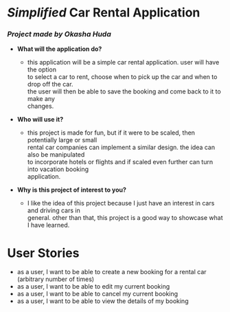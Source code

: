 # *Simplified* Car Rental Application

### *Project made by Okasha Huda*


- **What will the application do?**
  - this application will be a simple car rental application. user will have the option  
  to select a car to rent, choose when to pick up the car and when to drop off the car.  
  the user will then be able to save the booking and come back to it to make any  
  changes.


- **Who will use it?**
  - this project is made for fun, but if it were to be scaled, then potentially large or small  
  rental car companies can implement a similar design. the idea can also be manipulated  
  to incorporate hotels or flights and if scaled even further can turn into vacation booking  
  application.


- **Why is this project of interest to you?**
  - I like the idea of this project because I just have an interest in cars and driving cars in  
  general. other than that, this project is a good way to showcase what I have learned.

# User Stories

- as a user, I want to be able to create a new booking for a rental car (arbitrary number of times)
- as a user, I want to be able to edit my current booking
- as a user, I want to be able to cancel my current booking
- as a user, I want to be able to view the details of my booking